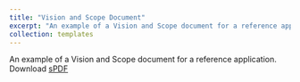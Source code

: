 ```yaml
---
title: "Vision and Scope Document"
excerpt: "An example of a Vision and Scope document for a reference application"
collection: templates
---
```


An example of a Vision and Scope document for a reference application.<br/>
Download [sPDF](/files/Ring2Park-Online-Vision-Document.pdf)
